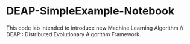 # DEAP-SimpleExample-Notebook
This code lab intended to introduce new Machine Learning Algorithm // DEAP : Distributed Evolutionary Algorithm Framework.
